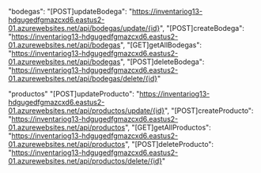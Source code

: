 "bodegas": 
        "[POST]updateBodega": "https://inventariog13-hdgugedfgmazcxd6.eastus2-01.azurewebsites.net/api/bodegas/update/{id}",
        "[POST]createBodega": "https://inventariog13-hdgugedfgmazcxd6.eastus2-01.azurewebsites.net/api/bodegas",
        "[GET]getAllBodegas": "https://inventariog13-hdgugedfgmazcxd6.eastus2-01.azurewebsites.net/api/bodegas",
        "[POST]deleteBodega": "https://inventariog13-hdgugedfgmazcxd6.eastus2-01.azurewebsites.net/api/bodegas/delete/{id}"
        
"productos"
        "[POST]updateProducto": "https://inventariog13-hdgugedfgmazcxd6.eastus2-01.azurewebsites.net/api/productos/update/{id}",
        "[POST]createProducto": "https://inventariog13-hdgugedfgmazcxd6.eastus2-01.azurewebsites.net/api/productos",
        "[GET]getAllProductos": "https://inventariog13-hdgugedfgmazcxd6.eastus2-01.azurewebsites.net/api/productos",
        "[POST]deleteProducto": "https://inventariog13-hdgugedfgmazcxd6.eastus2-01.azurewebsites.net/api/productos/delete/{id}"
